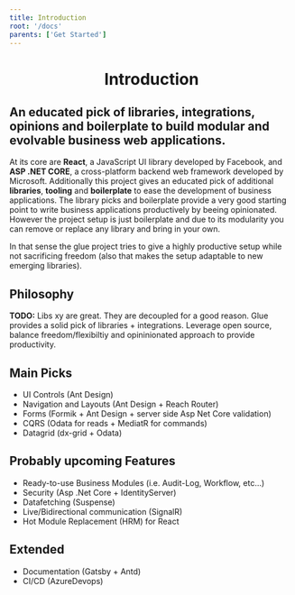 ```yaml
---
title: Introduction
root: '/docs'
parents: ['Get Started']
---
```


<h1 align="center">
  Introduction
</h1>

<h2>
An educated pick of libraries, integrations, opinions and boilerplate to build modular and evolvable business web applications.
</h2>

At its core are **React**, a JavaScript UI library developed by Facebook, and **ASP .NET CORE**, a cross-platform backend web framework developed by Microsoft. Additionally this project gives an educated pick of additional **libraries**, **tooling** and **boilerplate** to ease the development of business applications. The library picks and boilerplate provide a very good starting point to write business applications productively by beeing opinionated. However the project setup is just boilerplate and due to its modularity you can remove or replace any library and bring in your own.

In that sense the glue project tries to give a highly productive setup while not sacrificing freedom (also that makes the setup adaptable to new emerging libraries).

## Philosophy

**TODO:** Libs xy are great. They are decoupled for a good reason. Glue provides a solid pick of libraries + integrations. Leverage open source, balance freedom/flexibiltiy and opininionated approach to provide productivity.

## Main Picks

- UI Controls (Ant Design)
- Navigation and Layouts (Ant Design + Reach Router)
- Forms (Formik + Ant Design + server side Asp Net Core validation)
- CQRS (Odata for reads + MediatR for commands)
- Datagrid (dx-grid + Odata)

## Probably upcoming Features

- Ready-to-use Business Modules (i.e. Audit-Log, Workflow, etc...)
- Security (Asp .Net Core + IdentityServer)
- Datafetching (Suspense)
- Live/Bidirectional communication (SignalR)
- Hot Module Replacement (HRM) for React

## Extended

- Documentation (Gatsby + Antd)
- CI/CD (AzureDevops)
